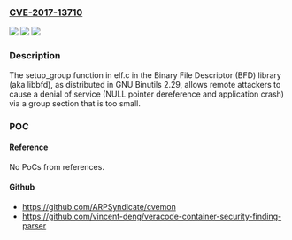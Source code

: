 ### [CVE-2017-13710](https://cve.mitre.org/cgi-bin/cvename.cgi?name=CVE-2017-13710)
![](https://img.shields.io/static/v1?label=Product&message=n%2Fa&color=blue)
![](https://img.shields.io/static/v1?label=Version&message=n%2Fa&color=blue)
![](https://img.shields.io/static/v1?label=Vulnerability&message=n%2Fa&color=brighgreen)

### Description

The setup_group function in elf.c in the Binary File Descriptor (BFD) library (aka libbfd), as distributed in GNU Binutils 2.29, allows remote attackers to cause a denial of service (NULL pointer dereference and application crash) via a group section that is too small.

### POC

#### Reference
No PoCs from references.

#### Github
- https://github.com/ARPSyndicate/cvemon
- https://github.com/vincent-deng/veracode-container-security-finding-parser

